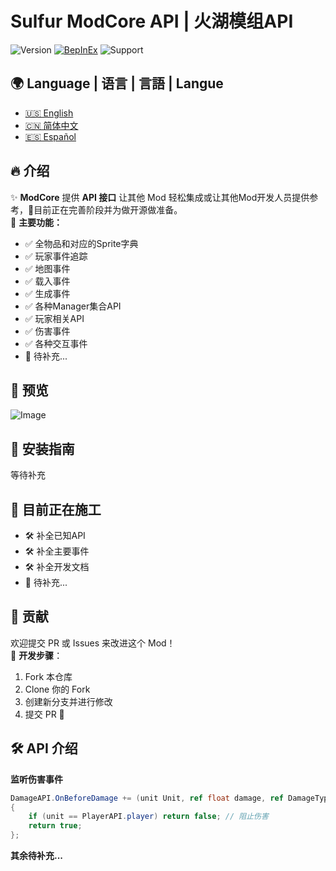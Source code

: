 # Sulfur ModCore API | 火湖模组API
![Version](https://img.shields.io/badge/version-0.2.19Alpha-blue)
[![BepInEx](https://img.shields.io/badge/BepInEx-5.4.21-green)](https://docs.bepinex.dev/)
![Support](https://img.shields.io/badge/support-ModdingCommunity-green)

## 🌍 Language | 语言 | 言語 | Langue
- [🇺🇸 English](README.EN.md)
- [🇨🇳 简体中文](README.md)
- [🇪🇸 Español](README.es.md)

## 🔥 介绍
✨ **ModCore** 提供 **API 接口** 让其他 Mod 轻松集成或让其他Mod开发人员提供参考，🚧目前正在完善阶段并为做开源做准备。  
🎯 **主要功能：**
- ✅ 全物品和对应的Sprite字典
- ✅ 玩家事件追踪
- ✅ 地图事件
- ✅ 载入事件
- ✅ 生成事件
- ✅ 各种Manager集合API
- ✅ 玩家相关API
- ✅ 伤害事件
- ✅ 各种交互事件
- 📌 待补充...

## 📸 预览
![Image](https://github.com/user-attachments/assets/e4e23bee-fd30-4c21-85ec-78261142eb42)

## 🚀 安装指南
等待补充

## 🚧 目前正在施工
- 🛠️ 补全已知API
- 🛠️ 补全主要事件
- 🛠️ 补全开发文档
- 📌 待补充...

## 🤝 贡献
欢迎提交 PR 或 Issues 来改进这个 Mod！  
📌 **开发步骤**：
1. Fork 本仓库
2. Clone 你的 Fork
3. 创建新分支并进行修改
4. 提交 PR 🎉

## 🛠 API 介绍
**监听伤害事件**
```csharp
DamageAPI.OnBeforeDamage += (unit Unit, ref float damage, ref DamageType type, ref DamageSourceData source, ref Hitbox hitbox, ref Vector3 point) =>
{
    if (unit == PlayerAPI.player) return false; // 阻止伤害
    return true;
};
```

**其余待补充...**


